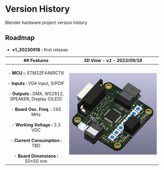 # Version History

Blender hardware project version history

## Roadmap

- __v1_20230918 :__ first release.

| ## Features | *3D View - v1 - 2023/09/18* |
|:--:|:--:| 
|<br align="left">- __MCU :__: STM32F446RCT6<br><br align="left">- __Inputs :__ VGA Input, S/PDIF<br><br align="left">- __Outputs :__ DMX, WS2812, SPEAKER, Display (OLED)<br><br align="left">- __Board Osc. Freq. :__ 160 MHz<br><br align="left">- __Working Voltage :__ 3.3 VDC <br><br align="left">- __Current Consumption :__  TBD<br><br align="left">- __Board Dimensions :__ 50*50 mm<br> | ![_3DView_v1_20230918](https://github.com/mend0z0/Blender/blob/main/Hardware/_Sub_HW_Blender/v1_20230918/Released%20Folder/v1.0%20-%2020230918/Media%20Content/Picture/_3DView_Blender_v1.0.png) |




